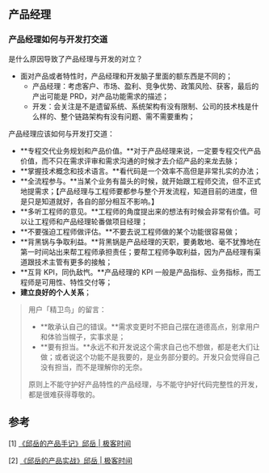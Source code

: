 ## 产品经理

### 产品经理如何与开发打交道

是什么原因导致了产品经理与开发的对立？

- 面对产品或者特性时，产品经理和开发脑子里面的额东西是不同的；
  - 产品经理：考虑客户、市场、盈利、竞争优势、政策风险、获客，最后的产出可能是 PRD，对产品功能需求的描述；
  - 开发：会关注是不是遗留系统、系统架构有没有限制、公司的技术栈是什么样的、整个链路架构有没有问题、需不需要重构；

产品经理应该如何与开发打交道：

- **专程交代业务规划和产品价值。**对于产品经理来说，一定要专程交代产品价值，而不只在需求评审和需求沟通的时候才去介绍产品的来龙去脉；
- **掌握技术概念和技术语言。**看代码是一个效率不高但是非常扎实的办法；
- **全流程参与。**当某个业务有苗头的时候，就开始跟工程师交流，但不正式地提需求；【产品经理与工程师要都参与整个开发流程，知道目前的进度，但是只是知道就好，各自的部分相互不影响。】
- **多听工程师的意见。**工程师的角度提出来的想法有时候会非常有价值。可以让工程师和产品经理轮番做项目经理；
- **不要强迫工程师做评估。**不要去说工程师做的某个功能很容易做；
- **背黑锅与争取利益。**背黑锅是产品经理的天职，要勇敢地、毫不犹豫地在第一时间站出来帮工程师承担责任；要帮工程师争取利益，因为产品经理有渠道跟技术主管有更多的接触；
- **互背 KPI，同仇敌忾。**产品经理的 KPI 一般是产品指标、业务指标，而工程师是可用性、特性交付等；
- **建立良好的个人关系**；

> 用户「精卫鸟」的留言：
>
> - **敢承认自己的错误。**需求变更时不把自己摆在道德高点，别拿用户和体验当幌子，实事求是；
> - **要有担当。**永远不和开发说这个需求自己也不想做，都是老大们让做；或者说这个功能不是我要的，是业务部分要的。开发只会觉得自己没有担当，而不是理解你的无奈。
>
> 原则上不能守护好产品特性的产品经理，与不能守护好代码完整性的开发，都是很难获得尊敬的。



## 参考

[1] [《邱岳的产品手记》邱岳 | 极客时间](http://gk.link/a/11bwU)

[2] [《邱岳的产品实战》邱岳 | 极客时间](http://gk.link/a/11bwV)